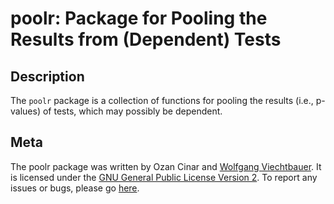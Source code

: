 poolr: Package for Pooling the Results from (Dependent) Tests
=============================================================

## Description

The `poolr` package is a collection of functions for pooling the results (i.e., p-values) of tests, which may possibly be dependent.

## Meta

The poolr package was written by Ozan Cinar and [Wolfgang Viechtbauer](http://www.wvbauer.com/). It is licensed under the [GNU General Public License Version 2](http://www.gnu.org/licenses/old-licenses/gpl-2.0.txt). To report any issues or bugs, please go [here](https://github.com/ozancinar/poolr/issues).
